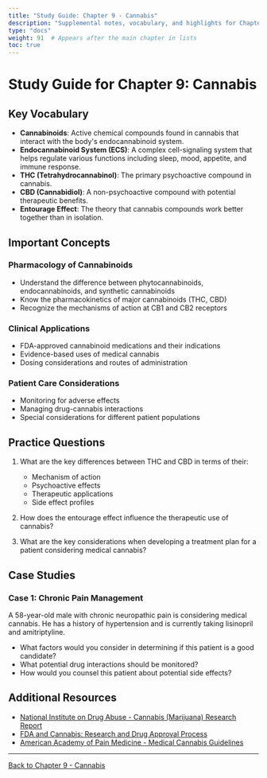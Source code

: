 ```yaml
---
title: "Study Guide: Chapter 9 - Cannabis"
description: "Supplemental notes, vocabulary, and highlights for Chapter 9."
type: "docs"
weight: 91  # Appears after the main chapter in lists
toc: true
---
```


# Study Guide for Chapter 9: Cannabis

## Key Vocabulary

- **Cannabinoids**: Active chemical compounds found in cannabis that interact with the body's endocannabinoid system.
- **Endocannabinoid System (ECS)**: A complex cell-signaling system that helps regulate various functions including sleep, mood, appetite, and immune response.
- **THC (Tetrahydrocannabinol)**: The primary psychoactive compound in cannabis.
- **CBD (Cannabidiol)**: A non-psychoactive compound with potential therapeutic benefits.
- **Entourage Effect**: The theory that cannabis compounds work better together than in isolation.

## Important Concepts

### Pharmacology of Cannabinoids
- Understand the difference between phytocannabinoids, endocannabinoids, and synthetic cannabinoids
- Know the pharmacokinetics of major cannabinoids (THC, CBD)
- Recognize the mechanisms of action at CB1 and CB2 receptors

### Clinical Applications
- FDA-approved cannabinoid medications and their indications
- Evidence-based uses of medical cannabis
- Dosing considerations and routes of administration

### Patient Care Considerations
- Monitoring for adverse effects
- Managing drug-cannabis interactions
- Special considerations for different patient populations

## Practice Questions

1. What are the key differences between THC and CBD in terms of their:
   - Mechanism of action
   - Psychoactive effects
   - Therapeutic applications
   - Side effect profiles

2. How does the entourage effect influence the therapeutic use of cannabis?

3. What are the key considerations when developing a treatment plan for a patient considering medical cannabis?

## Case Studies

### Case 1: Chronic Pain Management
A 58-year-old male with chronic neuropathic pain is considering medical cannabis. He has a history of hypertension and is currently taking lisinopril and amitriptyline.
- What factors would you consider in determining if this patient is a good candidate?
- What potential drug interactions should be monitored?
- How would you counsel this patient about potential side effects?

## Additional Resources

- [National Institute on Drug Abuse - Cannabis (Marijuana) Research Report](https://nida.nih.gov/publications/research-reports/marijuana/overview)
- [FDA and Cannabis: Research and Drug Approval Process](https://www.fda.gov/news-events/public-health-focus/fda-and-cannabis-research-and-drug-approval-process)
- [American Academy of Pain Medicine - Medical Cannabis Guidelines](https://painmed.org/advocacy/state-advocacy/state-pain-policy/medical-cannabis)

---
[Back to Chapter 9 - Cannabis](../)
